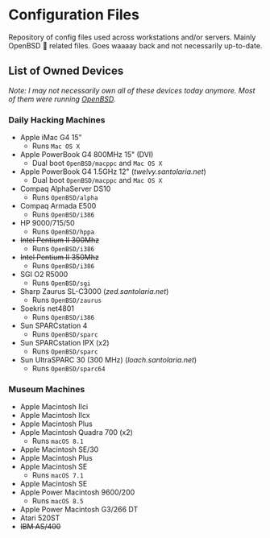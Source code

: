 # Configuration Files
Repository of config files used across workstations and/or servers.
Mainly OpenBSD :blowfish: related files. Goes waaaay back and not necessarily up-to-date.

## List of Owned Devices

*Note: I may not necessarily own all of these devices today anymore. Most of them were running [OpenBSD](https://www.openbsd.org).*

### Daily Hacking Machines
- Apple iMac G4 15"
  - Runs `Mac OS X`
- Apple PowerBook G4 800MHz 15" (DVI)
  - Dual boot `OpenBSD/macppc` and `Mac OS X`
- Apple PowerBook G4 1.5GHz 12" (*twelvy.santolaria.net*)
  - Dual boot `OpenBSD/macppc` and `Mac OS X`
- Compaq AlphaServer DS10
  - Runs `OpenBSD/alpha`
- Compaq Armada E500
  - Runs `OpenBSD/i386`
- HP 9000/715/50
  - Runs `OpenBSD/hppa`
- ~~Intel Pentium II 300Mhz~~
  - Runs `OpenBSD/i386`
- ~~Intel Pentium II 350Mhz~~
  - Runs `OpenBSD/i386`
- SGI O2 R5000
  - Runs `OpenBSD/sgi`
- Sharp Zaurus SL-C3000 (*zed.santolaria.net*)
  - Runs `OpenBSD/zaurus`
- Soekris net4801
  - Runs `OpenBSD/i386`
- Sun SPARCstation 4
  - Runs `OpenBSD/sparc`
- Sun SPARCstation IPX (x2)
  - Runs `OpenBSD/sparc`
- Sun UltraSPARC 30 (300 MHz) (*loach.santolaria.net*)
  - Runs `OpenBSD/sparc64`
  
### Museum Machines
- Apple Macintosh IIci
- Apple Macintosh IIcx
- Apple Macintosh Plus
- Apple Macintosh Quadra 700 (x2)
  - Runs `macOS 8.1`
- Apple Macintosh SE/30
- Apple Macintosh Plus
- Apple Macintosh SE
  - Runs `macOS 7.1`
- Apple Macintosh SE
- Apple Power Macintosh 9600/200
  - Runs `macOS 8.5`
- Apple Power Macintosh G3/266 DT
- Atari 520ST
- ~~IBM AS/400~~
